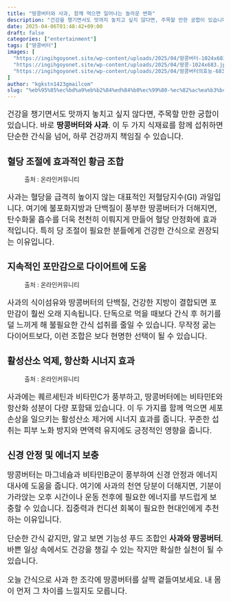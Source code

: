 ```yaml
---
title: "땅콩버터와 사과, 함께 먹으면 일어나는 놀라운 변화"
description: "건강을 챙기면서도 맛까지 놓치고 싶지 않다면, 주목할 만한 궁합이 있습니다. 바로 땅콩버터와 사과. 이 두 가지 식재료를 함께 섭취하면 단순한 간식을 넘어, 하루 건강까지 책임질 수 있습니다."
date: 2025-04-06T01:48:42+09:00
draft: false
categories: ["entertainment"]
tags: ["땅콩버터"]
images: [
  "https://ingihgoyonet.site/wp-content/uploads/2025/04/땅콩버터-1024x683.jpg"
  "https://ingihgoyonet.site/wp-content/uploads/2025/04/땅콩-1024x683.jpg"
  "https://ingihgoyonet.site/wp-content/uploads/2025/04/땅콩버터의효능-683x1024.jpg"
]
author: "kgkstn1423gmailcom"
slug: "%eb%95%85%ec%bd%a9%eb%b2%84%ed%84%b0%ec%99%80-%ec%82%ac%ea%b3%bc-%ed%95%a8%ea%bb%98-%eb%a8%b9%ec%9c%bc%eb%a9%b4-%ec%9d%bc%ec%96%b4%eb%82%98%eb%8a%94-%eb%86%80%eb%9d%bc%ec%9a%b4-%eb%b3%80%ed%99%94"
---
```


<p style="font-size:18px">건강을 챙기면서도 맛까지 놓치고 싶지 않다면, 주목할 만한 궁합이 있습니다. 바로 <strong>땅콩버터와 사과</strong>. 이 두 가지 식재료를 함께 섭취하면 단순한 간식을 넘어, 하루 건강까지 책임질 수 있습니다.</p> <h2 ><strong>혈당 조절에 효과적인 황금 조합</strong></h2> <figure ><img src="https://ingihgoyonet.site/wp-content/uploads/2025/04/땅콩버터-1024x683.jpg" alt="" style="aspect-ratio:16/9;object-fit:cover"/><figcaption >출처 : 온라인커뮤니티</figcaption></figure> <p style="font-size:18px">사과는 혈당을 급격히 높이지 않는 대표적인 저혈당지수(GI) 과일입니다. 여기에 불포화지방과 단백질이 풍부한 땅콩버터가 더해지면, 탄수화물 흡수를 더욱 천천히 이뤄지게 만들어 혈당 안정화에 효과적입니다. 특히 당 조절이 필요한 분들에게 건강한 간식으로 권장되는 이유입니다.</p> <h2 ><strong>지속적인 포만감으로 다이어트에 도움</strong></h2> <figure ><img src="https://ingihgoyonet.site/wp-content/uploads/2025/04/땅콩-1024x683.jpg" alt="" style="aspect-ratio:16/9;object-fit:cover"/><figcaption >출처 : 온라인커뮤니티</figcaption></figure> <p style="font-size:18px">사과의 식이섬유와 땅콩버터의 단백질, 건강한 지방이 결합되면 포만감이 훨씬 오래 지속됩니다. 단독으로 먹을 때보다 간식 후 허기를 덜 느끼게 해 불필요한 간식 섭취를 줄일 수 있습니다. 무작정 굶는 다이어트보다, 이런 조합은 보다 현명한 선택이 될 수 있습니다.</p> <h2 ><strong>활성산소 억제, 항산화 시너지 효과</strong></h2> <figure ><img src="https://ingihgoyonet.site/wp-content/uploads/2025/04/땅콩버터의효능-683x1024.jpg" alt="" style="aspect-ratio:16/9;object-fit:cover"/><figcaption >출처 : 온라인커뮤니티</figcaption></figure> <p style="font-size:18px">사과에는 퀘르세틴과 비타민C가 풍부하고, 땅콩버터에는 비타민E와 항산화 성분이 다량 포함돼 있습니다. 이 두 가지를 함께 먹으면 세포 손상을 일으키는 활성산소 제거에 시너지 효과를 줍니다. 꾸준한 섭취는 피부 노화 방지와 면역력 유지에도 긍정적인 영향을 줍니다.</p> <h2 >신경 안정 및 에너지 보충</h2> <p style="font-size:18px">땅콩버터는 마그네슘과 비타민B군이 풍부하여 신경 안정과 에너지 대사에 도움을 줍니다. 여기에 사과의 천연 당분이 더해지면, 기분이 가라앉는 오후 시간이나 운동 전후에 필요한 에너지를 부드럽게 보충할 수 있습니다. 집중력과 컨디션 회복이 필요한 현대인에게 추천하는 이유입니다.</p> <p style="font-size:18px">단순한 간식 같지만, 알고 보면 기능성 푸드 조합인 <strong>사과와 땅콩버터</strong>. 바쁜 일상 속에서도 건강을 챙길 수 있는 작지만 확실한 실천이 될 수 있습니다.</p> <p style="font-size:18px">오늘 간식으로 사과 한 조각에 땅콩버터를 살짝 곁들여보세요. 내 몸이 먼저 그 차이를 느낄지도 모릅니다.</p>